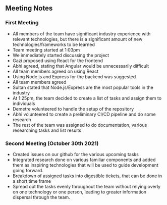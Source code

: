 ## Meeting Notes

### First Meeting

- All members of the team have significant industry experience with relevant technologies, but there is a significant amount of new technologies/frameworks to be learned
- Team meeting started at 1:03pm
- We immediately started discussing the project
- Gazi proposed using React for the frontend
- Abhi agreed, stating that Angular would be unnecessarily difficult
- All team members agreed on using React
- Using Node.js and Express for the backend was suggested
- All team members agreed
- Sultan stated that Node.js/Express are the most popular tools in the industry
- At 1:25pm, the team decided to create a list of tasks and assign them to individuals
- Demetre volunteered to handle the setup of the repository
- Abhi volunteered to create a preliminary CI/CD pipeline and do some research
- The rest of the team was assigned to do documentation, various researching tasks and list results

### Second Meeting (October 30th 2021)

- Created issues on our github for the various upcoming tasks
- Integrated research done on various familiar components and added them as inspiring technologies that will be used to guide development going forward.
- Breakdown of assigned tasks into digestible tickets, that can be done in a short time frame
- Spread out the tasks evenly throughout the team without relying overly on one technology or one person, leading to greater information dispersal through the team.
